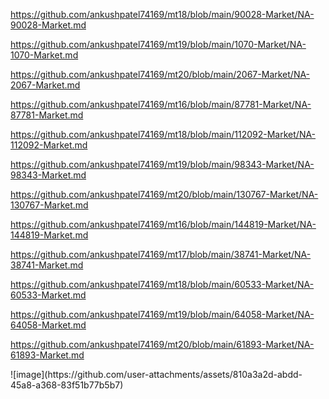 <p><a href="https://github.com/ankushpatel74169/mt18/blob/main/90028-Market/NA-90028-Market.md">https://github.com/ankushpatel74169/mt18/blob/main/90028-Market/NA-90028-Market.md</a></p><p><a href="https://github.com/ankushpatel74169/mt19/blob/main/1070-Market/NA-1070-Market.md">https://github.com/ankushpatel74169/mt19/blob/main/1070-Market/NA-1070-Market.md</a></p><p><a href="https://github.com/ankushpatel74169/mt20/blob/main/2067-Market/NA-2067-Market.md">https://github.com/ankushpatel74169/mt20/blob/main/2067-Market/NA-2067-Market.md</a></p><p><a href="https://github.com/ankushpatel74169/mt16/blob/main/87781-Market/NA-87781-Market.md">https://github.com/ankushpatel74169/mt16/blob/main/87781-Market/NA-87781-Market.md</a></p><p><a href="https://github.com/ankushpatel74169/mt18/blob/main/112092-Market/NA-112092-Market.md">https://github.com/ankushpatel74169/mt18/blob/main/112092-Market/NA-112092-Market.md</a></p><p><a href="https://github.com/ankushpatel74169/mt19/blob/main/98343-Market/NA-98343-Market.md">https://github.com/ankushpatel74169/mt19/blob/main/98343-Market/NA-98343-Market.md</a></p><p><a href="https://github.com/ankushpatel74169/mt20/blob/main/130767-Market/NA-130767-Market.md">https://github.com/ankushpatel74169/mt20/blob/main/130767-Market/NA-130767-Market.md</a></p><p><a href="https://github.com/ankushpatel74169/mt16/blob/main/144819-Market/NA-144819-Market.md">https://github.com/ankushpatel74169/mt16/blob/main/144819-Market/NA-144819-Market.md</a></p><p><a href="https://github.com/ankushpatel74169/mt17/blob/main/38741-Market/NA-38741-Market.md">https://github.com/ankushpatel74169/mt17/blob/main/38741-Market/NA-38741-Market.md</a></p><p><a href="https://github.com/ankushpatel74169/mt18/blob/main/60533-Market/NA-60533-Market.md">https://github.com/ankushpatel74169/mt18/blob/main/60533-Market/NA-60533-Market.md</a></p><p><a href="https://github.com/ankushpatel74169/mt19/blob/main/64058-Market/NA-64058-Market.md">https://github.com/ankushpatel74169/mt19/blob/main/64058-Market/NA-64058-Market.md</a></p><p><a href="https://github.com/ankushpatel74169/mt20/blob/main/61893-Market/NA-61893-Market.md">https://github.com/ankushpatel74169/mt20/blob/main/61893-Market/NA-61893-Market.md</a></p>
![image](https://github.com/user-attachments/assets/810a3a2d-abdd-45a8-a368-83f51b77b5b7)
